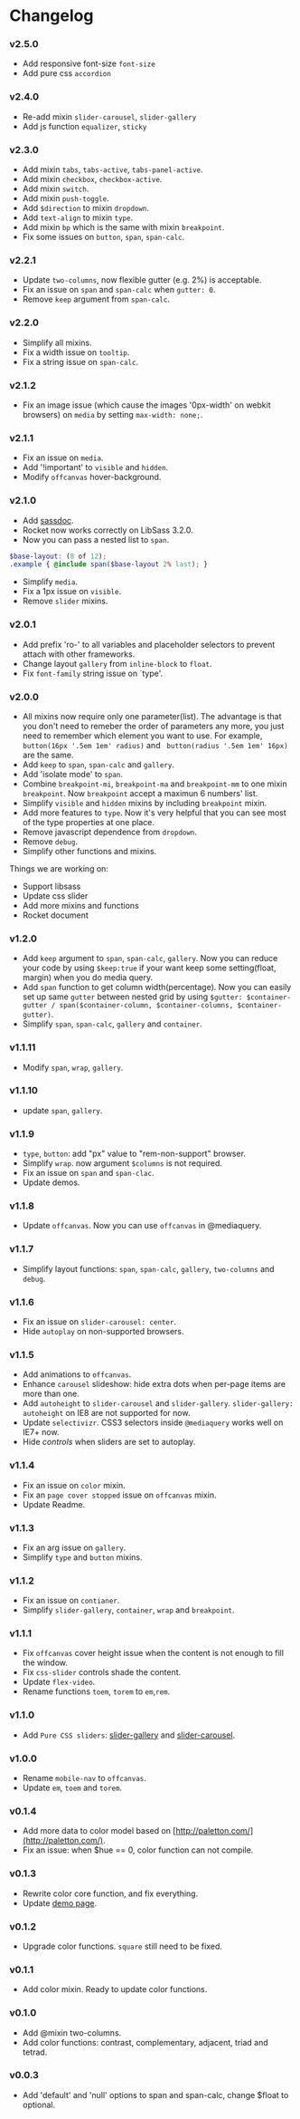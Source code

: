 # Changelog

### v2.5.0
+ Add responsive font-size `font-size`
+ Add pure css `accordion`

### v2.4.0
+ Re-add mixin `slider-carousel`, `slider-gallery`
+ Add js function `equalizer`, `sticky`

### v2.3.0
+ Add mixin `tabs`, `tabs-active`, `tabs-panel-active`.
+ Add mixin `checkbox`, `checkbox-active`.
+ Add mixin `switch`.
+ Add mixin `push-toggle`.
+ Add `$direction` to mixin `dropdown`.
+ Add `text-align` to mixin `type`.
+ Add mixin `bp` which is the same with mixin `breakpoint`.
+ Fix some issues on `button`, `span`, `span-calc`.

### v2.2.1
+ Update `two-columns`, now flexible gutter (e.g. 2%) is acceptable.
+ Fix an issue on `span` and `span-calc` when `gutter: 0`.
+ Remove `keep` argument from `span-calc`.

### v2.2.0
+ Simplify all mixins.
+ Fix a width issue on `tooltip`.
+ Fix a string issue on `span-calc`.

### v2.1.2
+ Fix an image issue (which cause the images '0px-width' on webkit browsers) on `media` by setting `max-width: none;`.

### v2.1.1
+ Fix an issue on `media`.
+ Add '!important' to `visible` and `hidden`.
+ Modify `offcanvas` hover-background.

### v2.1.0
+ Add [sassdoc](http://creatiointl.org/gallery/william/sassdoc/).   
+ Rocket now works correctly on LibSass 3.2.0.
+ Now you can pass a nested list to `span`.
```` scss
$base-layout: (8 of 12);
.example { @include span($base-layout 2% last); }
````
+ Simplify `media`.
+ Fix a 1px issue on `visible`.
+ Remove `slider` mixins.

### v2.0.1
+ Add prefix 'ro-' to all variables and placeholder selectors to prevent attach with other frameworks.
+ Change layout `gallery` from `inline-block` to `float`.
+ Fix `font-family` string issue on `type'.

### v2.0.0
+ All mixins now require only one parameter(list). The advantage is that you don't need to remeber the order of parameters any more, you just need to remember which element you want to use. For example, `button(16px '.5em 1em' radius)` and ` button(radius '.5em 1em' 16px)` are the same.
+ Add `keep` to `span`, `span-calc` and `gallery`.
+ Add 'isolate mode' to `span`.
+ Combine `breakpoint-mi`, `breakpoint-ma` and `breakpoint-mm` to one mixin `breakpoint`. Now `breakpoint` accept a maximun 6 numbers' list.
+ Simplify `visible` and `hidden` mixins by including `breakpoint` mixin.
+ Add more features to `type`. Now it's very helpful that you can see most of the type properties at one place.
+ Remove javascript dependence from `dropdown`.
+ Remove `debug`.
+ Simplify other functions and mixins.

Things we are working on:
+ Support libsass
+ Update css slider
+ Add more mixins and functions
+ Rocket document

### v1.2.0
+ Add `keep` argument to `span`, `span-calc`, `gallery`. Now you can reduce your code by using `$keep:true` if your want keep some setting(float, margin) when you do media query.
+ Add `span` function to get column width(percentage). Now you can easily set up same `gutter` between nested grid by using `$gutter: $container-gutter / span($container-column, $container-columns, $container-gutter)`.
+ Simplify `span`, `span-calc`, `gallery` and `container`.

### v1.1.11
+ Modify `span`, `wrap`, `gallery`. 

### v1.1.10
+ update `span`, `gallery`.

### v1.1.9
+ `type`, `button`: add "px" value to "rem-non-support" browser.
+ Simplify `wrap`. now argument `$columns` is not required.
+ Fix an issue on `span` and `span-clac`.
+ Update demos.

### v1.1.8
+ Update `offcanvas`. Now you can use `offcanvas` in @mediaquery.

### v1.1.7
+ Simplify layout functions: `span`, `span-calc`, `gallery`, `two-columns` and `debug`.

### v1.1.6
+ Fix an issue on `slider-carousel: center`.
+ Hide `autoplay` on non-supported browsers.

### v1.1.5
+ Add animations to `offcanvas`.
+ Enhance `carousel` slideshow: hide extra dots when per-page items are more than one.
+ Add `autoheight` to `slider-carousel` and `slider-gallery`. `slider-gallery: autoheight` on IE8 are not supported for now.
+ Update `selectivizr`. CSS3 selectors inside `@mediaquery` works well on IE7+ now.
+ Hide *controls* when sliders are set to autoplay.

### v1.1.4
+ Fix an issue on `color` mixin.
+ Fix an `page cover stopped` issue on `offcanvas` mixin.
+ Update Readme.

### v1.1.3
+ Fix an arg issue on `gallery`.
+ Simplify `type` and `button` mixins.

### v1.1.2
+ Fix an issue on `contianer`.
+ Simplify `slider-gallery`, `container`, `wrap` and `breakpoint`.

### v1.1.1
+ Fix `offcanvas` cover height issue when the content is not enough to fill the window.
+ Fix `css-slider` controls shade the content.
+ Update `flex-video`.
+ Rename functions `toem`, `torem` to `em`,`rem`. 

### v1.1.0
+ Add `Pure CSS sliders`: [slider-gallery](designdev.christianpost.com/develop/rocket/docs/#slider-gallery-topic) and [slider-carousel](designdev.christianpost.com/develop/rocket/docs/#slider-carousel-topic).

### v1.0.0
+ Rename `mobile-nav` to `offcanvas`.
+ Update `em`, `toem` and `torem`.

### v0.1.4
+ Add more data to color model based on [http://paletton.com/](http://paletton.com/).
+ Fix an issue: when $hue == 0, color function can not compile.

### v0.1.3
+ Rewrite color core function, and fix everything.
+ Update [demo page](http://designdev.christianpost.com/develop/docs/).

### v0.1.2
+ Upgrade color functions. `square` still need to be fixed.

### v0.1.1
+ Add color mixin. Ready to update color functions.

### v0.1.0
+ Add @mixin two-columns.
+ Add color functions: contrast, complementary, adjacent, triad and tetrad.

### v0.0.3
+ Add 'default' and 'null' options to span and span-calc, change $float to optional.
